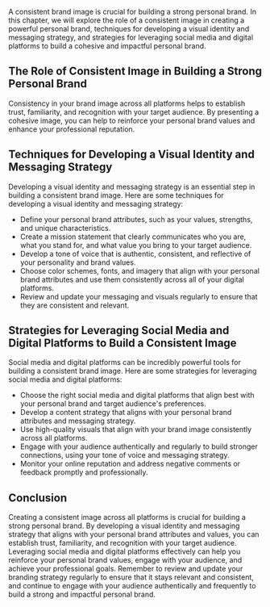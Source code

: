 
A consistent brand image is crucial for building a strong personal brand. In this chapter, we will explore the role of a consistent image in creating a powerful personal brand, techniques for developing a visual identity and messaging strategy, and strategies for leveraging social media and digital platforms to build a cohesive and impactful personal brand.

The Role of Consistent Image in Building a Strong Personal Brand
----------------------------------------------------------------

Consistency in your brand image across all platforms helps to establish trust, familiarity, and recognition with your target audience. By presenting a cohesive image, you can help to reinforce your personal brand values and enhance your professional reputation.

Techniques for Developing a Visual Identity and Messaging Strategy
------------------------------------------------------------------

Developing a visual identity and messaging strategy is an essential step in building a consistent brand image. Here are some techniques for developing a visual identity and messaging strategy:

* Define your personal brand attributes, such as your values, strengths, and unique characteristics.
* Create a mission statement that clearly communicates who you are, what you stand for, and what value you bring to your target audience.
* Develop a tone of voice that is authentic, consistent, and reflective of your personality and brand values.
* Choose color schemes, fonts, and imagery that align with your personal brand attributes and use them consistently across all of your digital platforms.
* Review and update your messaging and visuals regularly to ensure that they are consistent and relevant.

Strategies for Leveraging Social Media and Digital Platforms to Build a Consistent Image
----------------------------------------------------------------------------------------

Social media and digital platforms can be incredibly powerful tools for building a consistent brand image. Here are some strategies for leveraging social media and digital platforms:

* Choose the right social media and digital platforms that align best with your personal brand and target audience's preferences.
* Develop a content strategy that aligns with your personal brand attributes and messaging strategy.
* Use high-quality visuals that align with your brand image consistently across all platforms.
* Engage with your audience authentically and regularly to build stronger connections, using your tone of voice and messaging strategy.
* Monitor your online reputation and address negative comments or feedback promptly and professionally.

Conclusion
----------

Creating a consistent image across all platforms is crucial for building a strong personal brand. By developing a visual identity and messaging strategy that aligns with your personal brand attributes and values, you can establish trust, familiarity, and recognition with your target audience. Leveraging social media and digital platforms effectively can help you reinforce your personal brand values, engage with your audience, and achieve your professional goals. Remember to review and update your branding strategy regularly to ensure that it stays relevant and consistent, and continue to engage with your audience authentically and frequently to build a strong and impactful personal brand.
